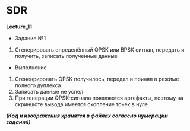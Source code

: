 ﻿# SDR
**Lecture_11**

* Задание №1
1) Сгенерировать определённый QPSK или BPSK сигнал, передать и получить, записать полученные данные

* Выполнение
1) Сгененрировать QPSK получилось, передал и принял в режиме полного дуплекса
2) Записать данные не успел
3) При генерации QPSK-сигнала появляются артефакты, поэтому на скриншоте вывода имеется скопление точек в нуле

***(Код и изображения хранятся в файлах согласно нумерации заданий)***
